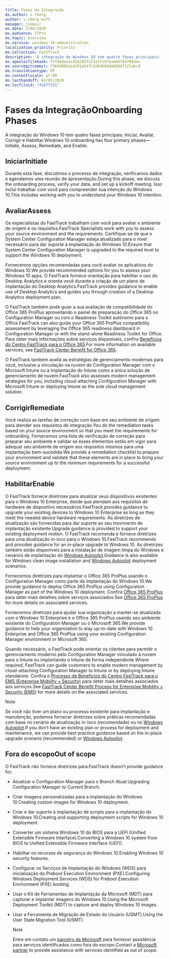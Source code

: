 ```yaml
---
title: Fases da Integração
ms.author: v-rberg
author: v-rberg-msft
manager: jimmuir
ms.date: 2/04/2020
ms.audience: ITPro
ms.topic: overview
ms.service: windows-10-administration
localization_priority: Priority
ms.collection: FastTrack
description: 'A integração do Windows 10 tem quatro fases principais: Iniciar, Avaliar, Corrigir e Habilitar.'
ms.openlocfilehash: f2fb6dea1cd54393fa71e2fc97eae667647893ec
ms.sourcegitcommit: 7365d80b2e4291e547c2d84b94da02697221abc9
ms.translationtype: HT
ms.contentlocale: pt-BR
ms.lasthandoff: 02/03/2020
ms.locfileid: "41677231"
---
```

# <a name="onboarding-phases"></a><span data-ttu-id="a4b74-103">Fases da Integração</span><span class="sxs-lookup"><span data-stu-id="a4b74-103">Onboarding Phases</span></span>

<span data-ttu-id="a4b74-104">A integração do Windows 10 tem quatro fases principais: Iniciar, Avaliar, Corrigir e Habilitar.</span><span class="sxs-lookup"><span data-stu-id="a4b74-104">Windows 10 onboarding has four primary phases—Initiate, Assess, Remediate, and Enable.</span></span>

## <a name="initiate"></a><span data-ttu-id="a4b74-105">Iniciar</span><span class="sxs-lookup"><span data-stu-id="a4b74-105">Initiate</span></span>

<span data-ttu-id="a4b74-106">Durante esta fase, discutimos o processo de integração, verificamos dados e agendamos uma reunião de apresentação.</span><span class="sxs-lookup"><span data-stu-id="a4b74-106">During this phase, we discuss the onboarding process, verify your data, and set up a kickoff meeting.</span></span> <span data-ttu-id="a4b74-107">Isso inclui trabalhar com você para compreender sua intenção do Windows 10.</span><span class="sxs-lookup"><span data-stu-id="a4b74-107">This includes working with you to understand your Windows 10 intention.</span></span>

## <a name="assess"></a><span data-ttu-id="a4b74-108">Avaliar</span><span class="sxs-lookup"><span data-stu-id="a4b74-108">Assess</span></span>

<span data-ttu-id="a4b74-109">Os especialistas do FastTrack trabalham com você para avaliar o ambiente de origem e os requisitos.</span><span class="sxs-lookup"><span data-stu-id="a4b74-109">FastTrack Specialists work with you to assess your source environment and the requirements.</span></span> <span data-ttu-id="a4b74-110">Certifique-se de que o System Center Configuration Manager esteja atualizado para o nível necessário para dar suporte à implantação do Windows 10.</span><span class="sxs-lookup"><span data-stu-id="a4b74-110">Ensure that System Center Configuration Manager is upgraded to the required level to support the Windows 10 deployment.</span></span> 

<span data-ttu-id="a4b74-111">Fornecemos opções recomendadas para você avaliar os aplicativos do Windows 10.</span><span class="sxs-lookup"><span data-stu-id="a4b74-111">We provide recommended options for you to assess your Windows 10 apps.</span></span> <span data-ttu-id="a4b74-112">O FastTrack fornece orientação para habilitar o uso do Desktop Analytics e orienta você durante a criação de um plano de implantação do Desktop Analytics.</span><span class="sxs-lookup"><span data-stu-id="a4b74-112">FastTrack provides guidance to enable use of Desktop Analytics and guides you through creation of a Desktop Analytics deployment plan.</span></span>

<span data-ttu-id="a4b74-113">O FastTrack também pode guiar a sua avaliação de compatibilidade do Office 365 ProPlus aproveitando o painel de preparação do Office 365 no Configuration Manager ou com o Readiness Toolkit autônomo para o Office.</span><span class="sxs-lookup"><span data-stu-id="a4b74-113">FastTrack can also guide your Office 365 ProPlus compatibility assessment by leveraging the Office 365 readiness dashboard in Configuration Manager or with the stand-alone Readiness Toolkit for Office.</span></span> <span data-ttu-id="a4b74-114">Para obter mais informações sobre serviços disponíveis, confira [Benefícios do Centro FastTrack para o Office 365](O365-fasttrack-benefit-for-office-365.md).</span><span class="sxs-lookup"><span data-stu-id="a4b74-114">For more information on available services, see [FastTrack Center Benefit for Office 365](O365-fasttrack-benefit-for-office-365.md).</span></span> 

<span data-ttu-id="a4b74-115">O FastTrack também avalia as estratégias de gerenciamento modernas para você, inclusive a vinculação na nuvem do Configuration Manager com o Microsoft Intune ou a implantação do Intune como a única solução de gerenciamento de nuvem.</span><span class="sxs-lookup"><span data-stu-id="a4b74-115">FastTrack also assesses modern management strategies for you, including cloud-attaching Configuration Manager with Microsoft Intune or deploying Intune as the sole cloud management solution.</span></span>

## <a name="remediate"></a><span data-ttu-id="a4b74-116">Corrigir</span><span class="sxs-lookup"><span data-stu-id="a4b74-116">Remediate</span></span>

<span data-ttu-id="a4b74-117">Você realiza as tarefas de correção com base em seu ambiente de origem para atender aos requisitos de integração.</span><span class="sxs-lookup"><span data-stu-id="a4b74-117">You do the remediation tasks based on your source environment so that you meet the requirements for onboarding.</span></span> <span data-ttu-id="a4b74-118">Fornecemos uma lista de verificação de correção para preparar seu ambiente e validar se esses elementos estão em vigor para adequar seu ambiente de origem aos requisitos mínimos para uma implantação bem-sucedida.</span><span class="sxs-lookup"><span data-stu-id="a4b74-118">We provide a remediation checklist to prepare your environment and validate that these elements are in place to bring your source environment up to the minimum requirements for a successful deployment.</span></span> 

## <a name="enable"></a><span data-ttu-id="a4b74-119">Habilitar</span><span class="sxs-lookup"><span data-stu-id="a4b74-119">Enable</span></span>

<span data-ttu-id="a4b74-120">O FastTrack fornece diretrizes para atualizar seus dispositivos existentes para o Windows 10 Enterprise, desde que atendam aos requisitos de hardware de dispositivo necessários.</span><span class="sxs-lookup"><span data-stu-id="a4b74-120">FastTrack provides guidance to upgrade your existing devices to Windows 10 Enterprise as long as they meet the needed device hardware requirements.</span></span> <span data-ttu-id="a4b74-121">As diretrizes de atualização são fornecidas para dar suporte ao seu movimento de implantação existente.</span><span class="sxs-lookup"><span data-stu-id="a4b74-121">Upgrade guidance is provided to support your existing deployment motion.</span></span> <span data-ttu-id="a4b74-122">O FastTrack recomenda e fornece diretrizes para uma atualização in-loco para o Windows 10.</span><span class="sxs-lookup"><span data-stu-id="a4b74-122">FastTrack recommends and provides guidance for an in-place upgrade to Windows 10.</span></span> <span data-ttu-id="a4b74-123">As diretrizes também estão disponíveis para a instalação de imagem limpa do Windows e cenários de implantação do [Windows Autopilot](EMS-onboarding-phases.md#windows-autopilot).</span><span class="sxs-lookup"><span data-stu-id="a4b74-123">Guidance is also available for Windows clean image installation and [Windows Autopilot](EMS-onboarding-phases.md#windows-autopilot) deployment scenarios.</span></span> 

<span data-ttu-id="a4b74-124">Fornecemos diretrizes para implantar o Office 365 ProPlus usando o Configuration Manager como parte da implantação do Windows 10.</span><span class="sxs-lookup"><span data-stu-id="a4b74-124">We provide guidance to deploy Office 365 ProPlus using Configuration Manager as part of the Windows 10 deployment.</span></span> <span data-ttu-id="a4b74-125">Confira [Office 365 ProPlus](O365-onboarding-and-migration.md#office-365-proplus) para obter mais detalhes sobre serviços associados.</span><span class="sxs-lookup"><span data-stu-id="a4b74-125">See [Office 365 ProPlus](O365-onboarding-and-migration.md#office-365-proplus) for more details on associated services.</span></span>

<span data-ttu-id="a4b74-126">Fornecemos diretrizes para ajudar sua organização a manter-se atualizada com o Windows 10 Enterprise e o Office 365 ProPlus usando seu ambiente existente do Configuration Manager ou o Microsoft 365.</span><span class="sxs-lookup"><span data-stu-id="a4b74-126">We provide guidance to help your organization to stay up-to-date with Windows 10 Enterprise and Office 365 ProPlus using your existing Configuration Manager environment or Microsoft 365.</span></span>

<span data-ttu-id="a4b74-127">Quando necessário, o FastTrack pode orientar os clientes para permitir o gerenciamento moderno pelo Configuration Manager vinculado à nuvem para o Intune ou implantando o Intune de forma independente.</span><span class="sxs-lookup"><span data-stu-id="a4b74-127">Where required, FastTrack can guide customers to enable modern management by cloud-attaching Configuration Manager to Intune or by deploying Intune standalone.</span></span> <span data-ttu-id="a4b74-128">Confira o [Processo de Benefícios do Centro FastTrack para o EMS (Enterprise Mobility + Security)](EMS-fasttrack-process.md) para obter mais detalhes associados aos serviços.</span><span class="sxs-lookup"><span data-stu-id="a4b74-128">See [FastTrack Center Benefit Process for Enterprise Mobility + Security (EMS)](EMS-fasttrack-process.md) for more details on the associated services.</span></span>

> [!NOTE]
> <span data-ttu-id="a4b74-129">Se você não tiver um plano ou processo existente para implantação e manutenção, podemos fornecer diretrizes sobre práticas recomendadas com base no cenário de atualização in-loco (recomendado) ou no [Windows Autopilot](EMS-onboarding-phases.md#windows-autopilot).</span><span class="sxs-lookup"><span data-stu-id="a4b74-129">If you don’t have an existing plan or process for deployment and maintenance, we can provide best practice guidance based on the in-place upgrade scenario (recommended) or [Windows Autopilot](EMS-onboarding-phases.md#windows-autopilot).</span></span>

## <a name="out-of-scope"></a><span data-ttu-id="a4b74-130">Fora do escopo</span><span class="sxs-lookup"><span data-stu-id="a4b74-130">Out of scope</span></span>

<span data-ttu-id="a4b74-131">O FastTrack não fornece diretrizes para:</span><span class="sxs-lookup"><span data-stu-id="a4b74-131">FastTrack doesn’t provide guidance for:</span></span>

- <span data-ttu-id="a4b74-132">Atualizar o Configuration Manager para o Branch Atual.</span><span class="sxs-lookup"><span data-stu-id="a4b74-132">Upgrading Configuration Manager to Current Branch.</span></span>
- <span data-ttu-id="a4b74-133">Criar imagens personalizadas para a implantação do Windows 10.</span><span class="sxs-lookup"><span data-stu-id="a4b74-133">Creating custom images for Windows 10 deployment.</span></span>
- <span data-ttu-id="a4b74-134">Criar e dar suporte à implantação de scripts para a implantação do Windows 10.</span><span class="sxs-lookup"><span data-stu-id="a4b74-134">Creating and supporting deployment scripts for Windows 10 deployment.</span></span>
- <span data-ttu-id="a4b74-135">Converter um sistema Windows 10 do BIOS para a UEFI (Unified Extensible Firmware Interface).</span><span class="sxs-lookup"><span data-stu-id="a4b74-135">Converting a Windows 10 system from BIOS to Unified Extensible Firmware Interface (UEFI).</span></span>
- <span data-ttu-id="a4b74-136">Habilitar os recursos de segurança do Windows 10.</span><span class="sxs-lookup"><span data-stu-id="a4b74-136">Enabling Windows 10 security features.</span></span> 
- <span data-ttu-id="a4b74-137">Configurar os Serviços de Implantação do Windows (WDS) para inicialização do Preboot Execution Environment (PXE).</span><span class="sxs-lookup"><span data-stu-id="a4b74-137">Configuring Windows Deployment Services (WDS) for Preboot Execution Environment (PXE) booting.</span></span>
- <span data-ttu-id="a4b74-138">Usar o Kit de Ferramentas de Implantação da Microsoft (MDT) para capturar e implantar imagens do Windows 10.</span><span class="sxs-lookup"><span data-stu-id="a4b74-138">Using the Microsoft Deployment Toolkit (MDT) to capture and deploy Windows 10 images.</span></span>
- <span data-ttu-id="a4b74-139">Usar a Ferramenta de Migração de Estado do Usuário (USMT).</span><span class="sxs-lookup"><span data-stu-id="a4b74-139">Using the User State Migration Tool (USMT).</span></span>

  > [!NOTE]
  > <span data-ttu-id="a4b74-140">Entre em contato um [parceiro da Microsoft](https://go.microsoft.com/fwlink/?linkid=2080150) para fornecer assistência para serviços identificados como fora do escopo.</span><span class="sxs-lookup"><span data-stu-id="a4b74-140">Contact a [Microsoft partner](https://go.microsoft.com/fwlink/?linkid=2080150) to provide assistance with services identified as out of scope.</span></span>

 